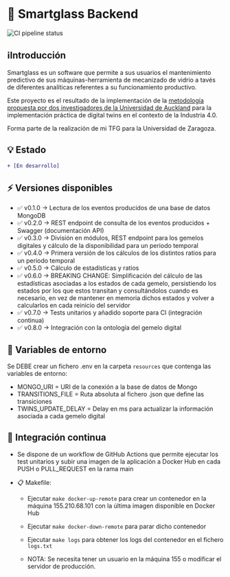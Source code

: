 # 🤖 Smartglass Backend
![CI pipeline status](https://github.com/adrianliz/smartglass_backend/actions/workflows/ci.yml/badge.svg)

## ℹ️Introducción

Smartglass es un software que permite a sus usuarios el mantenimiento predictivo de sus máquinas-herramienta de mecanizado de vidrio a tavés de diferentes analíticas referentes a su funcionamiento productivo.

Este proyecto es el resultado de la implementación de la [metodología propuesta por dos investigadores de la Universidad de Auckland](https://doi.org/10.1016/j.jmsy.2018.05.003) para la implementación práctica de digital twins en el contexto de la Industria 4.0.

Forma parte de la realización de mi TFG para la Universidad de Zaragoza.

## 💡 Estado

```diff
+ [En desarrollo]
```

## ⚡ Versiones disponibles

- :white_check_mark: v0.1.0 → Lectura de los eventos producidos de una base de datos MongoDB
- :white_check_mark: v0.2.0 → REST endpoint de consulta de los eventos producidos + Swagger (documentación API)
- :white_check_mark: v0.3.0 → División en módulos, REST endpoint para los gemelos digitales y cálculo de la
  disponibilidad para un periodo temporal
- :white_check_mark: v0.4.0 → Primera versión de los cálculos de los distintos ratios para un periodo temporal
- :white_check_mark: v0.5.0 → Cálculo de estadísticas y ratios
- :white_check_mark: v0.6.0 → BREAKING CHANGE: Simplificación del cálculo de las estadísticas asociadas a los estados
  de cada gemelo, persistiendo los estados por los que estos transitan y consultándolos cuando es necesario, en vez de
  mantener en memoria dichos estados y volver a calcularlos en cada reinicio del servidor
- :white_check_mark: v0.7.0 → Tests unitarios y añadido soporte para CI (integración continua)
- :white_check_mark: v0.8.0 → Integración con la ontología del gemelo digital

## 📁 Variables de entorno

Se DEBE crear un fichero .env en la carpeta `resources` que contenga las variables de entorno:
  - MONGO_URI = URI de la conexión a la base de datos de Mongo
  - TRANSITIONS_FILE = Ruta absoluta al fichero .json que define las transiciones
  - TWINS_UPDATE_DELAY = Delay en ms para actualizar la información asociada a cada gemelo digital

## 🏁 Integración continua

- Se dispone de un workflow de GitHub Actions que permite ejecutar los test unitarios y subir una imagen de la aplicación
  a Docker Hub en cada PUSH o PULL_REQUEST en la rama main

- 📋 Makefile:
  - Ejecutar `make docker-up-remote` para crear un contenedor en la máquina 155.210.68.101 con la última imagen disponible
    en Docker Hub
  - Ejecutar `make docker-down-remote` para parar dicho contenedor 
  - Ejecutar `make logs` para obtener los logs del contenedor en el fichero `logs.txt`

  - NOTA: Se necesita tener un usuario en la máquina 155 o modificar el servidor de producción.
  
